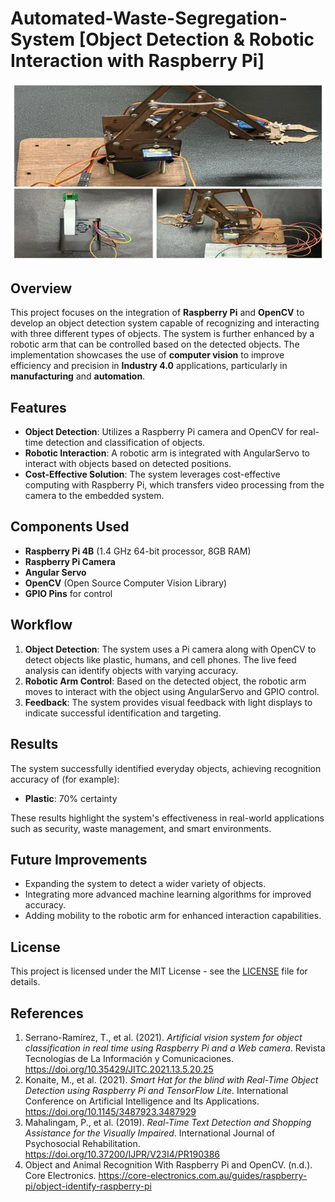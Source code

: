 # Automated-Waste-Segregation-System [Object Detection & Robotic Interaction with Raspberry Pi]

![System Overview](system_image.png)

## Overview
This project focuses on the integration of **Raspberry Pi** and **OpenCV** to develop an object detection system capable of recognizing and interacting with three different types of objects. The system is further enhanced by a robotic arm that can be controlled based on the detected objects. The implementation showcases the use of **computer vision** to improve efficiency and precision in **Industry 4.0** applications, particularly in **manufacturing** and **automation**.

## Features
- **Object Detection**: Utilizes a Raspberry Pi camera and OpenCV for real-time detection and classification of objects.
- **Robotic Interaction**: A robotic arm is integrated with AngularServo to interact with objects based on detected positions.
- **Cost-Effective Solution**: The system leverages cost-effective computing with Raspberry Pi, which transfers video processing from the camera to the embedded system.
  
## Components Used
- **Raspberry Pi 4B** (1.4 GHz 64-bit processor, 8GB RAM)
- **Raspberry Pi Camera**
- **Angular Servo**
- **OpenCV** (Open Source Computer Vision Library)
- **GPIO Pins** for control

## Workflow

1. **Object Detection**: The system uses a Pi camera along with OpenCV to detect objects like plastic, humans, and cell phones. The live feed analysis can identify objects with varying accuracy.
2. **Robotic Arm Control**: Based on the detected object, the robotic arm moves to interact with the object using AngularServo and GPIO control.
3. **Feedback**: The system provides visual feedback with light displays to indicate successful identification and targeting.


## Results
The system successfully identified everyday objects, achieving recognition accuracy of (for example):
- **Plastic**: 70% certainty

These results highlight the system's effectiveness in real-world applications such as security, waste management, and smart environments.

## Future Improvements
- Expanding the system to detect a wider variety of objects.
- Integrating more advanced machine learning algorithms for improved accuracy.
- Adding mobility to the robotic arm for enhanced interaction capabilities.

## License
This project is licensed under the MIT License - see the [LICENSE](LICENSE) file for details.

## References

1. Serrano-Ramírez, T., et al. (2021). *Artificial vision system for object classification in real time using Raspberry Pi and a Web camera*. Revista Tecnologías de La Información y Comunicaciones. https://doi.org/10.35429/JITC.2021.13.5.20.25
2. Konaite, M., et al. (2021). *Smart Hat for the blind with Real-Time Object Detection using Raspberry Pi and TensorFlow Lite*. International Conference on Artificial Intelligence and Its Applications. https://doi.org/10.1145/3487923.3487929
3. Mahalingam, P., et al. (2019). *Real-Time Text Detection and Shopping Assistance for the Visually Impaired*. International Journal of Psychosocial Rehabilitation. https://doi.org/10.37200/IJPR/V23I4/PR190386
4. Object and Animal Recognition With Raspberry Pi and OpenCV. (n.d.). Core Electronics. https://core-electronics.com.au/guides/raspberry-pi/object-identify-raspberry-pi
